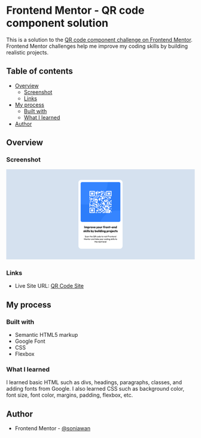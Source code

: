 # Frontend Mentor - QR code component solution

This is a solution to the [QR code component challenge on Frontend Mentor](https://www.frontendmentor.io/challenges/qr-code-component-iux_sIO_H). Frontend Mentor challenges help me improve my coding skills by building realistic projects.

## Table of contents

- [Overview](#overview)
  - [Screenshot](#screenshot)
  - [Links](#links)
- [My process](#my-process)
  - [Built with](#built-with)
  - [What I learned](#what-i-learned)
- [Author](#author)

## Overview

### Screenshot

![Screenshot](./images/screenshot.png)

### Links

- Live Site URL: [QR Code Site](https://qr-code-fem-ten.vercel.app/)

## My process

### Built with

- Semantic HTML5 markup
- Google Font
- CSS
- Flexbox

### What I learned

I learned basic HTML such as divs, headings, paragraphs, classes, and adding fonts from Google. I also learned CSS such as background color, font size, font color, margins, padding, flexbox, etc.

## Author

- Frontend Mentor - [@soniawan](https://www.frontendmentor.io/profile/soniawan)
